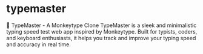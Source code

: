# typemaster
🧠 TypeMaster - A Monkeytype Clone TypeMaster is a sleek and minimalistic typing speed test web app inspired by Monkeytype. Built for typists, coders, and keyboard enthusiasts, it helps you track and improve your typing speed and accuracy in real time.
